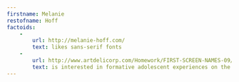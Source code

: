 ```yaml
---
firstname: Melanie
restofname: Hoff
factoids:
    -
        url: http://melanie-hoff.com/
        text: likes sans-serif fonts
    -
        url: http://www.artdelicorp.com/Homework/FIRST-SCREEN-NAMES-09/
        text: is interested in formative adolescent experiences on the internet
---
```

